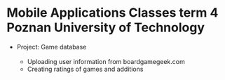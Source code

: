 # Mobile Applications Classes term 4 Poznan University of Technology
* Project: Game database <br> <br>
  * Uploading user information from boardgamegeek.com
  * Creating ratings of games and additions
